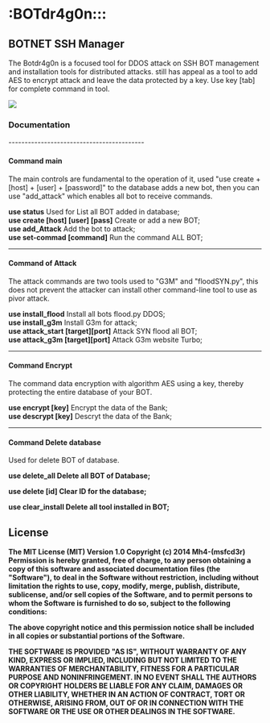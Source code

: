 <h1>:BOTdr4g0n:::</h1>
<h2>BOTNET SSH Manager</h2> 

The Botdr4g0n is a focused tool for DDOS attack on SSH BOT management and installation tools for distributed attacks.
still has appeal as a tool to add AES to encrypt attack and leave the data protected by a key. Use key [tab] for complete command in tool.

<img src="https://dl.dropboxusercontent.com/u/97321327/botdr4g0n/bot1.png"> 

<h3>Documentation</h3>
------------------------------------------
<h4><strong>Command main</strong></h4>

The main controls are fundamental to the operation of it, used "use create  + [host] + [user] + [password]" to the database adds a new bot, then you can use "add_attack" which enables all bot to receive commands.

<strong>use status</strong>  Used for List all BOT added in database;  
<strong>use create [host] [user] [pass]</strong>  Create or add a new BOT;         
<strong>use add_Attack</strong>                   Add the bot to attack;           
<strong>use set-commad [command]</strong>         Run the command ALL BOT;

------------------------------------------

<h4><strong>Command of Attack</strong></h4>

The attack commands are two tools used to "G3M" and "floodSYN.py", this does not prevent the attacker can install other command-line tool to use as pivor attack.

<strong>use install_flood</strong>                Install all bots flood.py DDOS;  
<strong>use install_g3m</strong>                  Install G3m for attack;          
<strong>use attack_start [target][port]</strong>  Attack SYN flood all BOT;        
<strong>use attack_g3m   [target][port]</strong>  Attack G3m website Turbo;

------------------------------------------

<h4><strong>Command Encrypt</strong></h4>

The command data encryption  with algorithm AES using a key, thereby protecting the entire database of your BOT.

<strong>use encrypt  [key]</strong>               Encrypt the data of the Bank;    
<strong>use descrypt [key]</strong>               Descryt the data of the Bank; 

------------------------------------------

<h4><strong>Command Delete database</strong></h4>

Used for delete BOT of database.

<strong>use delete_all<strong> Delete all BOT of Database;

<strong>use delete [id]<strong> Clear ID for the database;

<strong>use clear_install<strong> Delete all tool installed in BOT;

<h2>License</h2>

The MIT License (MIT)
Version 1.0
Copyright (c) 2014 Mh4-(msfcd3r) 
Permission is hereby granted, free of charge, to any person obtaining a copy of
this software and associated documentation files (the "Software"), to deal in
the Software without restriction, including without limitation the rights to
use, copy, modify, merge, publish, distribute, sublicense, and/or sell copies of
the Software, and to permit persons to whom the Software is furnished to do so,
subject to the following conditions:

The above copyright notice and this permission notice shall be included in all
copies or substantial portions of the Software.

THE SOFTWARE IS PROVIDED "AS IS", WITHOUT WARRANTY OF ANY KIND, EXPRESS OR
IMPLIED, INCLUDING BUT NOT LIMITED TO THE WARRANTIES OF MERCHANTABILITY, FITNESS
FOR A PARTICULAR PURPOSE AND NONINFRINGEMENT. IN NO EVENT SHALL THE AUTHORS OR
COPYRIGHT HOLDERS BE LIABLE FOR ANY CLAIM, DAMAGES OR OTHER LIABILITY, WHETHER
IN AN ACTION OF CONTRACT, TORT OR OTHERWISE, ARISING FROM, OUT OF OR IN
CONNECTION WITH THE SOFTWARE OR THE USE OR OTHER DEALINGS IN THE SOFTWARE.





